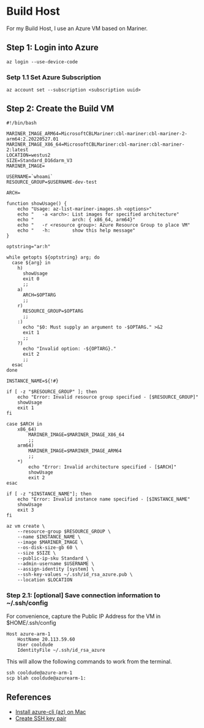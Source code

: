# Build Host

For my Build Host, I use an Azure VM based on Mariner.

## Step 1: Login into Azure

```
az login --use-device-code
```

### Setp 1.1 Set Azure Subscription

```
az account set --subscription <subscription uuid>
```

## Step 2: Create the Build VM

```
#!/bin/bash

MARINER_IMAGE_ARM64=MicrosoftCBLMariner:cbl-mariner:cbl-mariner-2-arm64:2.20220527.01
MARINER_IMAGE_X86_64=MicrosoftCBLMariner:cbl-mariner:cbl-mariner-2:latest
LOCATION=westus2
SIZE=Standard_D16darm_V3
MARINER_IMAGE=

USERNAME=`whoami`
RESOURCE_GROUP=$USERNAME-dev-test

ARCH=

function showUsage() {
    echo "Usage: az-list-mariner-images.sh <options>"
    echo "   -a <arch>: List images for specified architecture"
    echo "              arch: { x86_64, arm64}"
    echo "   -r <resource group>: Azure Resource Group to place VM"
    echo "   -h:        show this help message"
}

optstring="ar:h"

while getopts ${optstring} arg; do
  case ${arg} in
    h)
      showUsage
      exit 0
      ;;
    a)
      ARCH=$OPTARG
      ;;
    r)
      RESOURCE_GROUP=$OPTARG
      ;;
    :)
      echo "$0: Must supply an argument to -$OPTARG." >&2
      exit 1
      ;;
    ?)
      echo "Invalid option: -${OPTARG}."
      exit 2
      ;;
  esac
done

INSTANCE_NAME=${!#}

if [ -z "$RESOURCE_GROUP" ]; then
    echo "Error: Invalid resource group specified - [$RESOURCE_GROUP]"
    showUsage
    exit 1
fi

case $ARCH in
    x86_64)
        MARINER_IMAGE=$MARINER_IMAGE_X86_64
        ;;
    arm64)
        MARINER_IMAGE=$MARINER_IMAGE_ARM64
        ;;
    *)
        echo "Error: Invalid architecture specified - [$ARCH]"
        showUsage
        exit 2
esac

if [ -z "$INSTANCE_NAME"]; then
    echo "Error: Invalid instance name specified - [$INSTANCE_NAME"
    showUsage
    exit 3
fi

az vm create \
    --resource-group $RESOURCE_GROUP \
    --name $INSTANCE_NAME \
    --image $MARINER_IMAGE \
    --os-disk-size-gb 60 \
	--size $SIZE \
	--public-ip-sku Standard \
    --admin-username $USERNAME \
    --assign-identity [system] \
    --ssh-key-values ~/.ssh/id_rsa_azure.pub \
	--location $LOCATION
```

### Step 2.1: [optional] Save connection information to ~/.ssh/config

For convenience, capture the Public IP Address for the VM in $HOME/.ssh/config

```
Host azure-arm-1
	HostName 20.113.59.60
	User cooldude
	IdentityFile ~/.ssh/id_rsa_azure
```

This will allow the following commands to work from the terminal.

```
ssh cooldude@azure-arm-1
scp blah cooldude@azurearm-1:
```

## References

* [Install azure-cli (az) on Mac](https://learn.microsoft.com/en-us/cli/azure/install-azure-cli-macos)
* [Create SSH key pair](https://learn.microsoft.com/en-us/azure/virtual-machines/linux/create-ssh-keys-detailed)